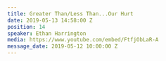 ```yaml
---
title: Greater Than/Less Than...Our Hurt
date: 2019-05-13 14:58:00 Z
position: 14
speaker: Ethan Harrington
media: https://www.youtube.com/embed/FtfjObLaR-A
message_date: 2019-05-12 10:00:00 Z
---
```


